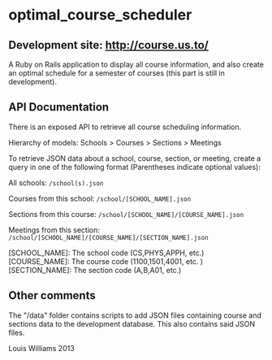 optimal_course_scheduler
========================

Development site: http://course.us.to/
--------------------------------------

A Ruby on Rails application to display all course information, and also create an optimal schedule for a semester of courses (this part is still in development).

API Documentation
-----------------

There is an exposed API to retrieve all course scheduling information.

Hierarchy of models: Schools > Courses > Sections > Meetings

To retrieve JSON data about a school, course, section, or meeting, create a query in one of the following format (Parentheses indicate optional values):

All schools:
`/school(s).json` 

Courses from this school:
`/school/[SCHOOL_NAME].json`

Sections from this course:
`/school/[SCHOOL_NAME]/[COURSE_NAME].json`

Meetings from this section:
`/school/[SCHOOL_NAME]/[COURSE_NAME]/[SECTION_NAME].json` 

[SCHOOL_NAME]: The school code (CS,PHYS,APPH, etc.)
[COURSE_NAME]: The course code (1100,1501,4001, etc. )
[SECTION_NAME]: The section code (A,B,A01, etc.)

Other comments
--------------

The "/data" folder contains scripts to add JSON files containing course and sections data to the development database.
This also contains said JSON files.

Louis Williams 2013